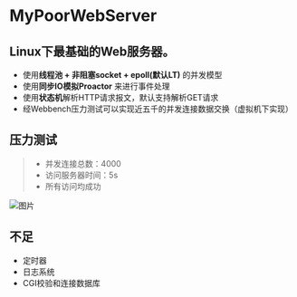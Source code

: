 # MyPoorWebServer

## Linux下最基础的Web服务器。

* 使用**线程池 + 非阻塞socket + epoll(默认LT)** 的并发模型
* 使用**同步IO模拟Proactor** 来进行事件处理
* 使用**状态机**解析HTTP请求报文，默认支持解析GET请求
* 经Webbench压力测试可以实现近五千的并发连接数据交换（虚拟机下实现）

## 压力测试
> * 并发连接总数：4000
> * 访问服务器时间：5s
> * 所有访问均成功

![图片](./resouces/images/test.png) 

## 不足
* 定时器
* 日志系统
* CGI校验和连接数据库
